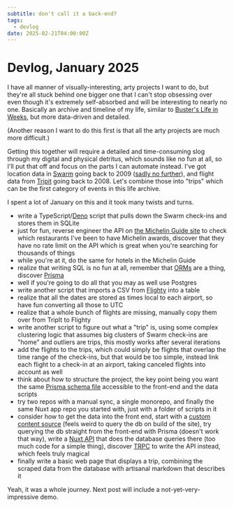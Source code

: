```yaml
---
subtitle: don't call it a back-end?
tags:
  - devlog
date: 2025-02-21T04:00:00Z
---
```


# Devlog, January 2025

I have all manner of visually-interesting, arty projects I want to do, but they're all stuck behind one bigger one that I can't stop obsessing over even though it's extremely self-absorbed and will be interesting to nearly no one. Basically an archive and timeline of my life, similar to [Buster's Life in Weeks](https://busterbenson.com/life-in-weeks), but more data-driven and detailed.

(Another reason I want to do this first is that all the arty projects are much more difficult.)

Getting this together will require a detailed and time-consuming slog through my digital and physical detritus, which sounds like no fun at all, so I'll put that off and focus on the parts I can automate instead. I've got location data in [Swarm](https://www.swarmapp.com/) going back to 2009 ([sadly no further](https://www.threads.net/@dens/post/DEjC-3lRbBp)), and flight data from [Tripit](https://www.tripit.com/web) going back to 2008. Let's combine those into "trips" which can be the first category of events in this life archive.

I spent a lot of January on this and it took many twists and turns.

- write a TypeScript/[Deno](https://deno.com) script that pulls down the Swarm check-ins and stores them in SQLite
- just for fun, reverse engineer the API on [the Michelin Guide site](https://guide.michelin.com) to check which restaurants I've been to have Michelin awards, discover that they have no rate limit on the API which is great when you're searching for thousands of things
- while you're at it, do the same for hotels in the Michelin Guide
- realize that writing SQL is no fun at all, remember that [ORMs](https://en.wikipedia.org/wiki/Object–relational_mapping) are a thing, discover [Prisma](https://www.prisma.io)
- well if you're going to do all that you may as well use Postgres
- write another script that imports a CSV from [Flighty](https://flighty.com) into a table
- realize that all the dates are stored as times local to each airport, so have fun converting all those to UTC
- realize that a whole bunch of flights are missing, manually copy them over from TripIt to Flighty
- write another script to figure out what a "trip" is, using some complex clustering logic that assumes big clusters of Swarm check-ins are "home" and outliers are trips, this mostly works after several iterations
- add the flights to the trips, which could simply be flights that overlap the time range of the check-ins, but that would be too simple, instead link each flight to a check-in at an airport, taking canceled flights into account as well
- think about how to structure the project, the key point being you want the same [Prisma schema file](https://www.prisma.io/docs/orm/prisma-schema/overview#example) accessible to the front-end and the data scripts
- try two repos with a manual sync, a single monorepo, and finally the same Nuxt app repo you started with, just with a folder of scripts in it
- consider how to get the data into the front end, start with a [custom content source](https://content.nuxt.com/docs/advanced/custom-source) (feels weird to query the db on build of the site), try querying the db straight from the front-end with Prisma (doesn't work that way), write a [Nuxt API](https://nuxt.com/docs/guide/directory-structure/server) that does the database queries there (too much code for a simple thing), discover [TRPC](https://trpc-nuxt.vercel.app/) to write the API instead, which feels truly magical
- finally write a basic web page that displays a trip, combining the scraped data from the database with artisanal markdown that describes it

Yeah, it was a whole journey. Next post will include a not-yet-very-impressive demo.
